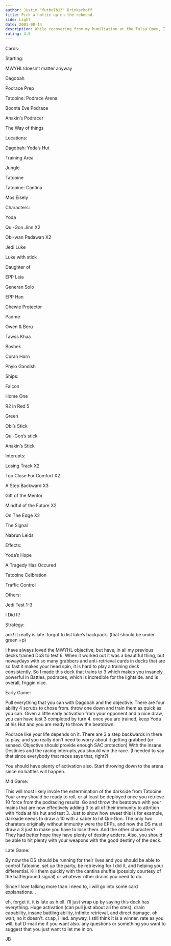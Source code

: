 ```yaml
---
author: Justin "futbolb13" Brinkerhoff
title: Pick a hottie up on the rebound.
side: Light
date: 2001-08-14
description: While recovering from my humiliation at the Tulsa Open, I decided I wanted to mess around with a deck that I hadn’t played before.  I put this one together for fun, but i think it might have some real promise.
rating: 4.5
---
```

Cards: 

Starting:

MWYHL/doesn’t matter anyway
Dagobah
Podrace Prep
Tatooine: Podrace Arena
Boonta Eve Podrace
Anakin’s Podracer
The Way of things

Locations:

Dagobah: Yoda’s Hut
Training Area
Jungle
Tatooine
Tatooine: Cantina
Mos Eisely

Characters:

Yoda
Qui-Gon Jinn X2
Obi-wan Padawan X2
Jedi Luke
Luke with stick
Daughter of
EPP Leia
Generan Solo
EPP Han
Chewie Protector
Padme
Owen & Beru
Tawss Khaa
Boshek
Coran Horn
Phylo Gandish

Ships:

Falcon
Home One
R2 in Red 5

Green

Obi’s Stick
Qui-Gon’s stick
Anakin’s Stick

Interupts:

Losing Track X2
Too Close For Comfort X2
A Step Backward X3
Gift of the Mentor
Mindful of the Future X2
On The Edge X2
The Signal
Nabrun Leids

Effects:

Yoda’s Hope
A Tragedy Has Occured
Tatooine Celbration
Traffic Control

Others:

Jedi Test 1-3
I Did It!


Strategy: 

ack!  it really is late.  forgot to list luke’s backpack.    (that should be under green =p)

I have always loved the MWYHL objective, but have, in all my previous decks trained DoS to test 6.  When it worked out it was a beautiful thing, but nowaydays with so many grabbers and anti-retrieval cards in decks that are so fast it makes your head spin, it is hard to play a training deck consistently.  So I made this deck that trains to 3 which makes you insanely powerful in Battles, podraces, which is incredible for the lightside. and is overall, friggin nice.

Early Game:
Pull everything that you can with Dagobah and the objective.  There are four ability 4 scrubs to chose from.  throw one down and train them as quick as you can.  Given a little early activation from your opponent and a nice draw, you can have test 3 completed by turn 4.  once you are trained, keep Yoda at his Hut and you are ready to throw the beatdown.  
Podrace like your life depends on it.  There are 3 a step backwards in there to play, and you really don’t need to worry about it getting grabbed (or sensed.  Objective should provide enough SAC protection)  With the insane Destinies and the racing interupts,you should win the race. (I needed to say that since everybody that races says that, right?)
You should have plenty of activation also.  Start throwing down to the arena since no battles will happen.

Mid Game:
This will most likely invole the extermination of the darkside from Tatooine.  Your army should be ready to roll, or at least be deployed once you retrieve 10 force from the podracing results.  Go and throw the beatdown with your mains that are now effectively adding 3 to all of their immunity to attrition with Yoda at his hut and test 3.  Just to show how sweet this is for example, darkside needs to draw a 10 with a saber to hit Qui-Gon.  The only two charaters originally without immunity were the EPPs, and now the DS must draw a 3 just to make you have to lose them.  And the other characters?  They had better hope they have plenty of destiny adders.  Also, you should be able to hit plenty with your weapons with the good destiny of the deck.

Late Game:
By now the DS should be running for their lives and you should be able to control Tatooine, set up the party, be retrieving for I did it, and helping your differential.  Kill them quickly with the cantina shuffle (possibly courtesy of the battleground signal) or whatever other drains you need to do.

Since I love talking more than i need to, i will go into some card explanations...

eh, forget it.  it is late as h.ell.  i’ll just wrap up by saying this deck has everything.  Huge activation (can pull just about all the sites), drain capability, insane battling ability, infinite retrieval, and direct damage.  oh wait, no it doesn’t.  cr.ap, i lied.  anyway, i still think it is a winner.  rate as you will, but D-mail me if you want also.  any questions or something you want to suggest that you just want to let me in on.

JB  